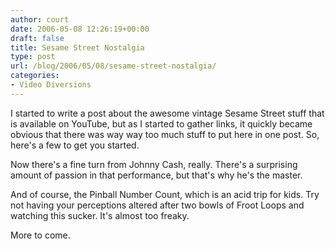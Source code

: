 ```yaml
---
author: court
date: 2006-05-08 12:26:19+00:00
draft: false
title: Sesame Street Nostalgia
type: post
url: /blog/2006/05/08/sesame-street-nostalgia/
categories:
- Video Diversions
---
```


I started to write a post about the awesome vintage Sesame Street stuff that is available on YouTube, but as I started to gather links, it quickly became obvious that there was way way too much stuff to put here in one post.  So, here's a few to get you started.



Now there's a fine turn from Johnny Cash, really.  There's a surprising amount of passion in that performance, but that's why he's the master.

And of course, the Pinball Number Count, which is an acid trip for kids.  Try not having your perceptions altered after two bowls of Froot Loops and watching this sucker.  It's almost too freaky.



More to come.
